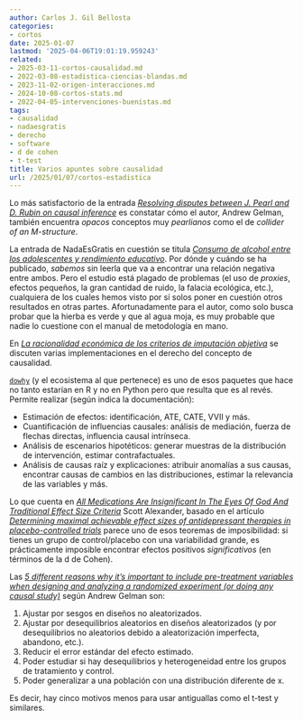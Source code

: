 ```yaml
---
author: Carlos J. Gil Bellosta
categories:
- cortos
date: 2025-01-07
lastmod: '2025-04-06T19:01:19.959243'
related:
- 2025-03-11-cortos-causalidad.md
- 2022-03-08-estadistica-ciencias-blandas.md
- 2023-11-02-origen-interacciones.md
- 2024-10-08-cortos-stats.md
- 2022-04-05-intervenciones-buenistas.md
tags:
- causalidad
- nadaesgratis
- derecho
- software
- d de cohen
- t-test
title: Varios apuntes sobre causalidad
url: /2025/01/07/cortos-estadistica
---
```


Lo más satisfactorio de la entrada [_Resolving disputes between J. Pearl and D. Rubin on causal inference_](https://statmodeling.stat.columbia.edu/2009/07/05/disputes_about/) es constatar cómo el autor, Andrew Gelman, también encuentra _opacos_ conceptos muy _pearlianos_ como el de _collider of an M-structure_.

La entrada de NadaEsGratis en cuestión se titula
[_Consumo de alcohol entre los adolescentes y rendimiento educativo_](https://nadaesgratis.es/bagues/consumo-de-alcohol-entre-los-adolescentes-y-rendimiento-educativo).
Por dónde y cuándo se ha publicado, _sabemos_ sin leerla que va a encontrar una relación negativa entre ambos. Pero el estudio está plagado de problemas (el uso de _proxies_, efectos pequeños, la gran cantidad de ruido, la falacia ecológica, etc.), cualquiera de los cuales hemos visto por sí solos poner en cuestión otros resultados en otras partes. Afortunadamente para el autor, como solo busca probar que la hierba es verde y que al agua moja, es muy probable que nadie lo cuestione con el manual de metodología en mano.

En [_La racionalidad económica de los criterios de imputación objetiva_](https://almacendederecho.org/la-racionalidad-economica-de-los-criterios-de-imputacion-objetiva) se discuten varias implementaciones en el derecho del concepto de causalidad.

[`dowhy`](https://github.com/py-why/dowhy) (y el ecosistema al que pertenece) es uno de esos paquetes que hace no tanto estarían en R y no en Python pero que resulta que es al revés. Permite realizar (según indica la documentación):

- Estimación de efectos: identificación, ATE, CATE, VVII y más.
- Cuantificación de influencias causales: análisis de mediación, fuerza de flechas directas, influencia causal intrínseca.
- Análisis de escenarios hipotéticos: generar muestras de la distribución de intervención, estimar contrafactuales.
- Análisis de causas raíz y explicaciones: atribuir anomalías a sus causas, encontrar causas de cambios en las distribuciones, estimar la relevancia de las variables y más.

Lo que cuenta en [_All Medications Are Insignificant In The Eyes Of God And Traditional Effect Size Criteria_](https://www.astralcodexten.com/p/all-medications-are-insignificant) Scott Alexander, basado en el artículo [_Determining maximal achievable effect sizes of antidepressant therapies in placebo-controlled trials_](https://onlinelibrary.wiley.com/doi/10.1111/acps.13340) parece uno de esos teoremas de imposibilidad: si tienes un grupo de control/placebo con una variabilidad grande, es prácticamente imposible encontrar efectos positivos _significativos_ (en términos de la d de Cohen).

Las [_5 different reasons why it’s important to include pre-treatment variables when designing and analyzing a randomized experiment (or doing any causal study)_](https://statmodeling.stat.columbia.edu/2024/11/18/5-different-reasons-why-its-important-to-include-a-pre-treatment-variable-when-designing-and-analyzing-a-randomized-experiment/) según Andrew Gelman son:

1. Ajustar por sesgos en diseños no aleatorizados.
1. Ajustar por desequilibrios aleatorios en diseños aleatorizados (y por desequilibrios no aleatorios debido a aleatorización imperfecta, abandono, etc.).
1. Reducir el error estándar del efecto estimado.
1. Poder estudiar si hay desequilibrios y heterogeneidad entre los grupos de tratamiento y control.
1. Poder generalizar a una población con una distribución diferente de x.

Es decir, hay cinco motivos menos para usar antiguallas como el t-test y similares.
